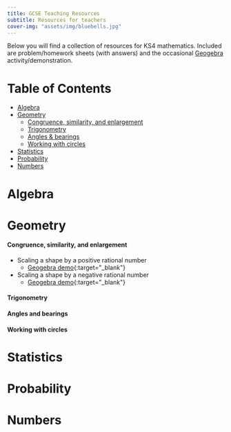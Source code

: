 ```yaml
---
title: GCSE Teaching Resources
subtitle: Resources for teachers
cover-img: "assets/img/bluebells.jpg"
---
```


Below you will find a collection of resources for KS4 mathematics. Included are problem/homework sheets (with answers) and the occasional [Geogebra](https://www.geogebra.org) activity/demonstration.

# Table of Contents
- [Algebra](#algebra)
- [Geometry](#geometry)
    - [Congruence, similarity, and enlargement](#congruence-similarity-and-enlargement)
    - [Trigonometry](#trigonometry)
    - [Angles & bearings](#angles-and-bearings)
    - [Working with circles](#working-with-circles)
- [Statistics](#statistics)
- [Probability](#probability)
- [Numbers](#numbers)

# Algebra

# Geometry

#### Congruence, similarity, and enlargement
- Scaling a shape by a positive rational number
     - [Geogebra demo](https://www.geogebra.org/m/ajecbavz){:target="_blank"}
- Scaling a shape by a negative rational number
    - [Geogebra demo](https://www.geogebra.org/m/gt7vk4b5){:target="_blank"}

#### Trigonometry

#### Angles and bearings

#### Working with circles

# Statistics

# Probability

# Numbers
